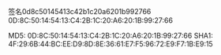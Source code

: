 签名0d8c50145413c42b1c20a6201b992766
0D:8C:50:14:54:13:C4:2B:1C:20:A6:20:1B:99:27:66


 MD5: 0D:8C:50:14:54:13:C4:2B:1C:20:A6:20:1B:99:27:66
 SHA1: 4F:29:6B:44:BC:EE:D9:8D:8E:36:61:E7:F5:96:72:E9:F7:1B:E9:15
